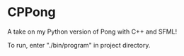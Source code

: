 # CPPong

A take on my Python version of Pong with C++ and SFML!

To run, enter "./bin/program" in project directory.
